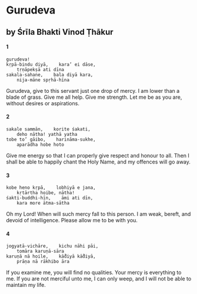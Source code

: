 # Gurudeva

## by Śrīla Bhakti Vinod Ṭhākur

#### 1

    gurudeva!
    kṛpā-bindu diyā,    kara’ ei dāse,
        tṛṇāpekṣā ati dīna
    sakala-sahane,    bala diyā kara,
        nija-māne spṛhā-hīna

Gurudeva, give to this servant just one drop of mercy. I am lower than a blade of grass. Give me all help. Give me strength. Let me be as you are, without desires or aspirations.

#### 2

    sakale sammān,    korite śakati,
        deho nātha! yathā yatha
    tobe to’ gāibo,    harināma-sukhe,
        aparādha hobe hoto

Give me energy so that I can properly give respect and honour to all. Then I shall be able to happily chant the Holy Name, and my offences will go away.

#### 3

    kobe heno kṛpā,    lobhiyā e jana,
        kṛtārtha hoibe, nātha!
    śakti-buddhi-hīn,    āmi ati dīn,
        kara more ātma-sātha

Oh my Lord! When will such mercy fall to this person. I am weak, bereft, and devoid of intelligence. Please allow me to be with you.

#### 4

    jogyatā-vichāre,    kichu nāhi pāi,
        tomāra karuṇā-sāra
    karuṇā nā hoile,    kā̐diyā kā̐diyā,
        prāṇa nā rākhibo āra

If you examine me, you will find no qualities. Your mercy is everything to me. If you are not merciful unto me, I can only weep, and I will not be able to maintain my life.

